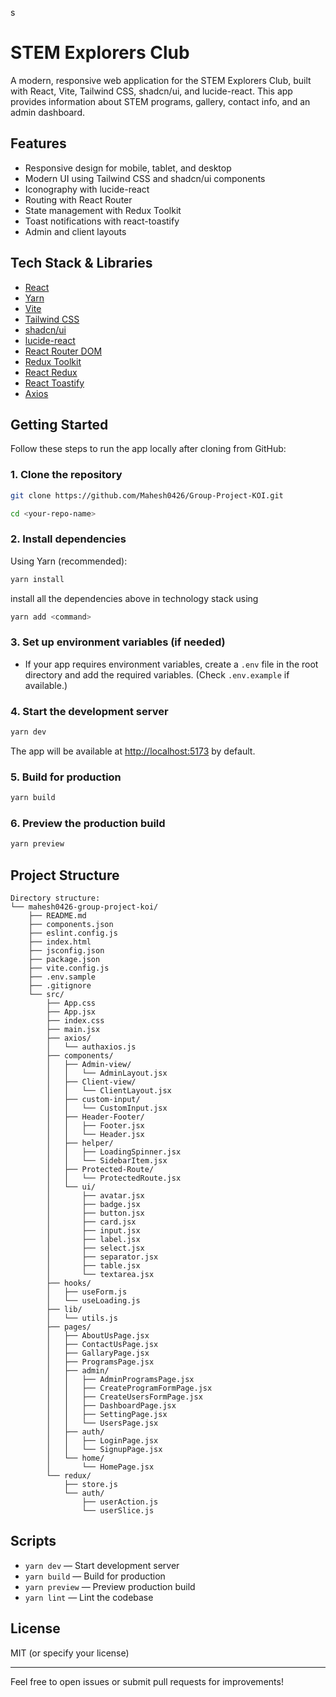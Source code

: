 s

# STEM Explorers Club

A modern, responsive web application for the STEM Explorers Club, built with React, Vite, Tailwind CSS, shadcn/ui, and lucide-react. This app provides information about STEM programs, gallery, contact info, and an admin dashboard.

## Features

- Responsive design for mobile, tablet, and desktop
- Modern UI using Tailwind CSS and shadcn/ui components
- Iconography with lucide-react
- Routing with React Router
- State management with Redux Toolkit
- Toast notifications with react-toastify
- Admin and client layouts

## Tech Stack & Libraries

- [React](https://react.dev/)
- [Yarn](https://yarnpkg.com/)
- [Vite](https://vitejs.dev/)
- [Tailwind CSS](https://tailwindcss.com/)
- [shadcn/ui](https://ui.shadcn.com/)
- [lucide-react](https://lucide.dev/)
- [React Router DOM](https://reactrouter.com/)
- [Redux Toolkit](https://redux-toolkit.js.org/)
- [React Redux](https://react-redux.js.org/)
- [React Toastify](https://fkhadra.github.io/react-toastify/)
- [Axios](https://axios-http.com/)

## Getting Started

Follow these steps to run the app locally after cloning from GitHub:

### 1. Clone the repository

```bash
git clone https://github.com/Mahesh0426/Group-Project-KOI.git

```

```bash
cd <your-repo-name>
```

### 2. Install dependencies

Using Yarn (recommended):

```bash
yarn install
```

install all the dependencies above in technology stack using

```bash
yarn add <command>
```

### 3. Set up environment variables (if needed)

- If your app requires environment variables, create a `.env` file in the root directory and add the required variables. (Check `.env.example` if available.)

### 4. Start the development server

```bash
yarn dev
```

The app will be available at [http://localhost:5173](http://localhost:5173) by default.

### 5. Build for production

```bash
yarn build
```

### 6. Preview the production build

```bash
yarn preview
```

## Project Structure

```
Directory structure:
└── mahesh0426-group-project-koi/
    ├── README.md
    ├── components.json
    ├── eslint.config.js
    ├── index.html
    ├── jsconfig.json
    ├── package.json
    ├── vite.config.js
    ├── .env.sample
    ├── .gitignore
    └── src/
        ├── App.css
        ├── App.jsx
        ├── index.css
        ├── main.jsx
        ├── axios/
        │   └── authaxios.js
        ├── components/
        │   ├── Admin-view/
        │   │   └── AdminLayout.jsx
        │   ├── Client-view/
        │   │   └── ClientLayout.jsx
        │   ├── custom-input/
        │   │   └── CustomInput.jsx
        │   ├── Header-Footer/
        │   │   ├── Footer.jsx
        │   │   └── Header.jsx
        │   ├── helper/
        │   │   ├── LoadingSpinner.jsx
        │   │   └── SidebarItem.jsx
        │   ├── Protected-Route/
        │   │   └── ProtectedRoute.jsx
        │   └── ui/
        │       ├── avatar.jsx
        │       ├── badge.jsx
        │       ├── button.jsx
        │       ├── card.jsx
        │       ├── input.jsx
        │       ├── label.jsx
        │       ├── select.jsx
        │       ├── separator.jsx
        │       ├── table.jsx
        │       └── textarea.jsx
        ├── hooks/
        │   ├── useForm.js
        │   └── useLoading.js
        ├── lib/
        │   └── utils.js
        ├── pages/
        │   ├── AboutUsPage.jsx
        │   ├── ContactUsPage.jsx
        │   ├── GallaryPage.jsx
        │   ├── ProgramsPage.jsx
        │   ├── admin/
        │   │   ├── AdminProgramsPage.jsx
        │   │   ├── CreateProgramFormPage.jsx
        │   │   ├── CreateUsersFormPage.jsx
        │   │   ├── DashboardPage.jsx
        │   │   ├── SettingPage.jsx
        │   │   └── UsersPage.jsx
        │   ├── auth/
        │   │   ├── LoginPage.jsx
        │   │   └── SignupPage.jsx
        │   └── home/
        │       └── HomePage.jsx
        └── redux/
            ├── store.js
            └── auth/
                ├── userAction.js
                └── userSlice.js

```

## Scripts

- `yarn dev` — Start development server
- `yarn build` — Build for production
- `yarn preview` — Preview production build
- `yarn lint` — Lint the codebase

## License

MIT (or specify your license)

---

Feel free to open issues or submit pull requests for improvements!
